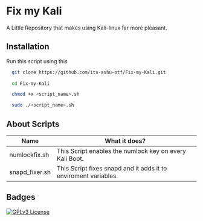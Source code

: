# Fix my Kali

A Little Repository that makes using Kali-linux far more pleasant.

## Installation

Run this script using this

```bash
  git clone https://github.com/its-ashu-otf/Fix-my-Kali.git
  
  cd Fix-my-Kali

  chmod +x <script_name>.sh

  sudo ./<script_name>.sh
```

## About Scripts

| Name            | What it does?                                                              |
| ----------------- | ------------------------------------------------------------------ |
| numlockfix.sh | This Script enables the numlock key on every Kali Boot. | 
| snapd_fixer.sh| This Script fixes snapd and it adds it to enviroment variables.  |

## Badges

[![GPLv3 License](https://img.shields.io/badge/License-GPL%20v3-yellow.svg)](https://opensource.org/licenses/)
